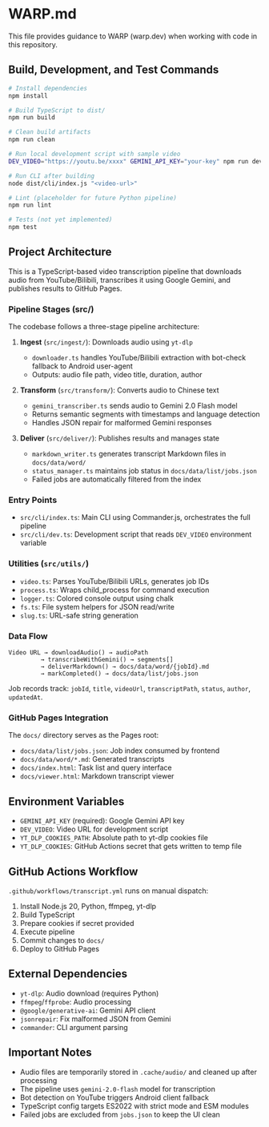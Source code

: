 # WARP.md

This file provides guidance to WARP (warp.dev) when working with code in this repository.

## Build, Development, and Test Commands

```bash
# Install dependencies
npm install

# Build TypeScript to dist/
npm run build

# Clean build artifacts
npm run clean

# Run local development script with sample video
DEV_VIDEO="https://youtu.be/xxxx" GEMINI_API_KEY="your-key" npm run dev

# Run CLI after building
node dist/cli/index.js "<video-url>"

# Lint (placeholder for future Python pipeline)
npm run lint

# Tests (not yet implemented)
npm test
```

## Project Architecture

This is a TypeScript-based video transcription pipeline that downloads audio from YouTube/Bilibili, transcribes it using Google Gemini, and publishes results to GitHub Pages.

### Pipeline Stages (src/)

The codebase follows a three-stage pipeline architecture:

1. **Ingest** (`src/ingest/`): Downloads audio using `yt-dlp`
   - `downloader.ts` handles YouTube/Bilibili extraction with bot-check fallback to Android user-agent
   - Outputs: audio file path, video title, duration, author

2. **Transform** (`src/transform/`): Converts audio to Chinese text
   - `gemini_transcriber.ts` sends audio to Gemini 2.0 Flash model
   - Returns semantic segments with timestamps and language detection
   - Handles JSON repair for malformed Gemini responses

3. **Deliver** (`src/deliver/`): Publishes results and manages state
   - `markdown_writer.ts` generates transcript Markdown files in `docs/data/word/`
   - `status_manager.ts` maintains job status in `docs/data/list/jobs.json`
   - Failed jobs are automatically filtered from the index

### Entry Points

- `src/cli/index.ts`: Main CLI using Commander.js, orchestrates the full pipeline
- `src/cli/dev.ts`: Development script that reads `DEV_VIDEO` environment variable

### Utilities (`src/utils/`)

- `video.ts`: Parses YouTube/Bilibili URLs, generates job IDs
- `process.ts`: Wraps child_process for command execution
- `logger.ts`: Colored console output using chalk
- `fs.ts`: File system helpers for JSON read/write
- `slug.ts`: URL-safe string generation

### Data Flow

```
Video URL → downloadAudio() → audioPath
         → transcribeWithGemini() → segments[]
         → deliverMarkdown() → docs/data/word/{jobId}.md
         → markCompleted() → docs/data/list/jobs.json
```

Job records track: `jobId`, `title`, `videoUrl`, `transcriptPath`, `status`, `author`, `updatedAt`.

### GitHub Pages Integration

The `docs/` directory serves as the Pages root:
- `docs/data/list/jobs.json`: Job index consumed by frontend
- `docs/data/word/*.md`: Generated transcripts
- `docs/index.html`: Task list and query interface
- `docs/viewer.html`: Markdown transcript viewer

## Environment Variables

- `GEMINI_API_KEY` (required): Google Gemini API key
- `DEV_VIDEO`: Video URL for development script
- `YT_DLP_COOKIES_PATH`: Absolute path to yt-dlp cookies file
- `YT_DLP_COOKIES`: GitHub Actions secret that gets written to temp file

## GitHub Actions Workflow

`.github/workflows/transcript.yml` runs on manual dispatch:
1. Install Node.js 20, Python, ffmpeg, yt-dlp
2. Build TypeScript
3. Prepare cookies if secret provided
4. Execute pipeline
5. Commit changes to `docs/`
6. Deploy to GitHub Pages

## External Dependencies

- `yt-dlp`: Audio download (requires Python)
- `ffmpeg`/`ffprobe`: Audio processing
- `@google/generative-ai`: Gemini API client
- `jsonrepair`: Fix malformed JSON from Gemini
- `commander`: CLI argument parsing

## Important Notes

- Audio files are temporarily stored in `.cache/audio/` and cleaned up after processing
- The pipeline uses `gemini-2.0-flash` model for transcription
- Bot detection on YouTube triggers Android client fallback
- TypeScript config targets ES2022 with strict mode and ESM modules
- Failed jobs are excluded from `jobs.json` to keep the UI clean
